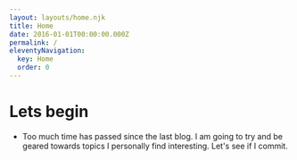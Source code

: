```yaml
---
layout: layouts/home.njk
title: Home
date: 2016-01-01T00:00:00.000Z
permalink: /
eleventyNavigation:
  key: Home
  order: 0
---
```

# Lets begin

- Too much time has passed since the last blog. I am going to try and be geared towards topics I personally find interesting. Let's see if I commit.

